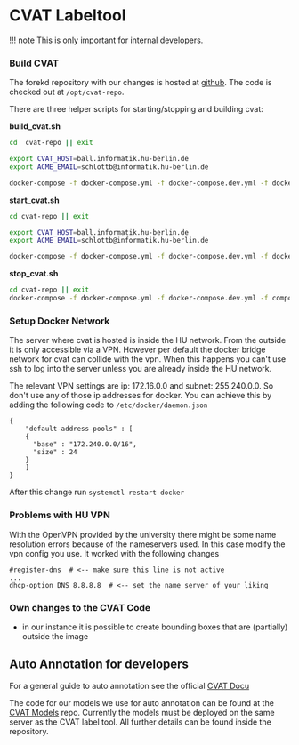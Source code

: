 # CVAT Labeltool
!!! note
    This is only important for internal developers.

### Build CVAT
The forekd repository with our changes is hosted at [github](https://github.com/BerlinUnited/cvat).
The code is checked out at `/opt/cvat-repo`.

There are three helper scripts for starting/stopping and building cvat:  

**build_cvat.sh**  
```bash
cd  cvat-repo || exit

export CVAT_HOST=ball.informatik.hu-berlin.de
export ACME_EMAIL=schlottb@informatik.hu-berlin.de

docker-compose -f docker-compose.yml -f docker-compose.dev.yml -f docker-compose.https.yml -f docker-compose.override.yml -f components/serverless/docker-compose.serverless.yml build
```

**start_cvat.sh**  
```bash
cd cvat-repo || exit

export CVAT_HOST=ball.informatik.hu-berlin.de
export ACME_EMAIL=schlottb@informatik.hu-berlin.de

docker-compose -f docker-compose.yml -f docker-compose.dev.yml -f docker-compose.https.yml -f components/serverless/docker-compose.serverless.yml -f docker-compose.override.yml up -d
```

**stop_cvat.sh**  
```bash
cd cvat-repo || exit
docker-compose -f docker-compose.yml -f docker-compose.dev.yml -f components/serverless/docker-compose.serverless.yml -f docker-compose.override.yml down --remove-orphans
```


### Setup Docker Network

The server where cvat is hosted is inside the HU network. From the outside it is only accessible via a VPN. However
per default the docker bridge network for cvat can collide with the vpn. When this happens you can't use ssh to log
into the server unless you are already inside the HU network.

The relevant VPN settings are ip: 172.16.0.0 and subnet: 255.240.0.0. So don't use any of those ip addresses for docker. You can
achieve this by adding the following code to `/etc/docker/daemon.json`

```
{
    "default-address-pools" : [
    {
      "base" : "172.240.0.0/16",
      "size" : 24
    }
    ]
}
```

After this change run `systemctl restart docker`

### Problems with HU VPN
With the OpenVPN provided by the university there might be some name resolution errors because of the nameservers used.
In this case modify the vpn config you use. It worked with the following changes
```
#register-dns  # <-- make sure this line is not active
...
dhcp-option DNS 8.8.8.8  # <-- set the name server of your liking

```


### Own changes to the CVAT Code
- in our instance it is possible to create bounding boxes that are (partially) outside the image

## Auto Annotation for developers
For a general guide to auto annotation see the official [CVAT Docu](https://openvinotoolkit.github.io/cvat/docs/administration/advanced/installation_automatic_annotation/)

The code for our models we use for auto annotation can be found at the [CVAT Models](https://github.com/BerlinUnited/cvat_models) repo.
Currently the models must be deployed on the same server as the CVAT label tool. All further details can be found inside the repository.
